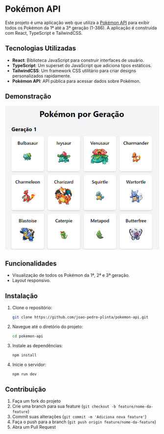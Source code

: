 # Pokémon API

Este projeto é uma aplicação web que utiliza a [Pokémon API](https://pokeapi.co/) para exibir todos os Pokémon da 1ª até a 3ª geração (1-386). A aplicação é construída com React, TypeScript e TailwindCSS.

## Tecnologias Utilizadas

- **React**: Biblioteca JavaScript para construir interfaces de usuário.
- **TypeScript**: Um superset do JavaScript que adiciona tipos estáticos.
- **TailwindCSS**: Um framework CSS utilitário para criar designs personalizados rapidamente.
- **Pokémon API**: API pública para acessar dados sobre Pokémon.

## Demonstração

<img src="src/assets/demo-image.png" alt="Demo"> 

## Funcionalidades

- Visualização de todos os Pokémon da 1ª, 2ª e 3ª geração.
- Layout responsivo.

## Instalação

1. Clone o repositório:

   ```bash
   git clone https://github.com/joao-pedro-plinta/pokemon-api.git
2. Navegue até o diretório do projeto:
    ```bash
    cd pokemon-api
    ```
3. Instale as dependências:
    ```bash
    npm install
    ```
4. Inicie o servidor:
    ```bash
    npm run dev
    ```

## Contribuição

1. Faça um fork do projeto
2. Crie uma branch para sua feature (`git checkout -b feature/nome-da-feature`)
3. Commit suas alterações (`git commit -m 'Adiciona nova feature'`)
4. Faça o push para a branch (`git push origin feature/nome-da-feature`)
5. Abra um Pull Request

